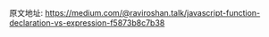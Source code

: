 原文地址: https://medium.com/@raviroshan.talk/javascript-function-declaration-vs-expression-f5873b8c7b38

